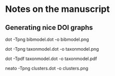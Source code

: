 # Notes on the manuscript

## Generating nice DOI graphs


dot -Tpng bibmodel.dot -o bibmodel.png

dot -Tpng taxonmodel.dot -o taxonmodel.png

dot -Tpdf taxonmodel.dot -o taxonmodel.pdf

neato -Tpng clusters.dot -o clusters.png



